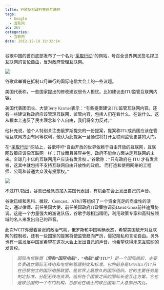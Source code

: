 ```yaml
---
title: 谷歌反对政府管理互联网
tags:
  - Google
  - 互联网
id: 265
categories:
  - 互联网
date: 2012-12-18 19:32:14
---
```


 

<span style="font-family: 'Microsoft YaHei'; font-size: 14px;">谷歌中国的首页底部发布了一个名为“</span>[<span style="font-family: 'Microsoft YaHei'; font-size: 14px;">采取行动</span>](https://www.google.com/takeaction/)<span style="font-family: 'Microsoft YaHei'; font-size: 14px;">”的网站，号召全世界网民签名捍卫互联网的言论自由，反对政府管理互联网。</span>

![](http://1-ps.googleusercontent.com/x/www.sinosky.org/img.sinosky.org/2012/600x312x20121203191845.png.pagespeed.ic.IsXGp0sEQx.jpg)

<span style="font-family: 'Microsoft YaHei'; font-size: 14px;">谷歌此举旨在抵制12月举行的国际电信大会上的一些议题。</span>

<span style="font-family: 'Microsoft YaHei'; font-size: 14px;">美国代表称，一些国家提出的修改建议很令人担忧。比如建议由ITU监管互联网内容。</span>

<span style="font-family: 'Microsoft YaHei'; font-size: 14px;">美国代表团团长、大使Terry Kramer表示：“有些提案建议ITU监管互联网内容。还有一些建议称政府应该管理互联网，监管内容，包括人们在看什么、在说什么。这从根本上违反了民主理念和个人自由，我们将全力反对。”</span>

<span style="font-family: 'Microsoft YaHei'; font-size: 14px;">他补充说，他个人特别关注由俄罗斯提交的一份提案，提案称ITU成员国应该在管理互联网方面有同等权利，他认为此提案一旦通过将打开互联网监管更甚的大门。</span>

<span style="font-family: 'Microsoft YaHei'; font-size: 14px;">在“</span>[<span style="font-family: 'Microsoft YaHei'; font-size: 14px;">采取行动</span>](https://www.google.com/takeaction/)<span style="font-family: 'Microsoft YaHei'; font-size: 14px;">”网站上，谷歌呼吁“自由开放的世界依赖于自由开放的互联网，互联网政策应该像互联网一样：开放而且兼容并包，政府不能单方面决定互联网的未来。全球几十亿的互联网用户应该有发言权 </span><span style="font-family: 'Microsoft YaHei'; font-size: 14px;">。”谷歌称：“只有政府在 ITU 才有发言权，这其中就包括不支持互联网自由开放性的政府。 而打造和使用网络的工程师、公司和普通大众没有投票权。”</span>

![](http://1-ps.googleusercontent.com/x/www.sinosky.org/img.sinosky.org/2012/600x282x20121203191908.png.pagespeed.ic.CcLuVjEy4t.jpg)

<span style="font-family: 'Microsoft YaHei'; font-size: 14px;">不过ITU指出，谷歌已经派员加入美国代表团，有机会在会上发出自己的声音。</span>

<span style="font-family: 'Microsoft YaHei'; font-size: 14px;">谷歌已经和思科、微软、Comcast、AT&amp;T等组织了一个资金充足的商业性的活动，通过律师、前任美国大使、前任美国政府IT政策协调员David Gross前往迪拜协调。这是一个力量强大的游说队伍，谷歌手段相当精明，利用政策专家和高科技领域的名人来发出自己的声音。</span>

<span style="font-family: 'Microsoft YaHei'; font-size: 14px;">此次WCIT弥漫着紧张的政治气氛，俄罗斯和中国明确表态，希望美国放开对互联网的控制权，还有一些国家的提案将使监管趋向严厉，侵犯隐私和言论自由。另外也有一些发展中国家希望在这次大会上发出自己的声音，也希望获得未来互联网的发言权。</span>

> _<span style="font-family: Microsoft YaHei;">国际电信联盟（</span>__<span style="font-family: Microsoft YaHei;">简称“国际电联”，“电联”或“ITU”</span>__<span style="font-family: Microsoft YaHei;">）是一个国际组织，主要负责确立国际无线电和电信的管理制度和标准。它的前身是1865年5月17日在巴黎创立的国际电报联盟，是世界上最悠久的国际组织。它的主要任务是制定标准，分配无线电资源，组织各个国家之间的国际长途互连方案。它也是联合国的一个专门机构，总部设在瑞士的联合国第二大总部日内瓦。</span>_